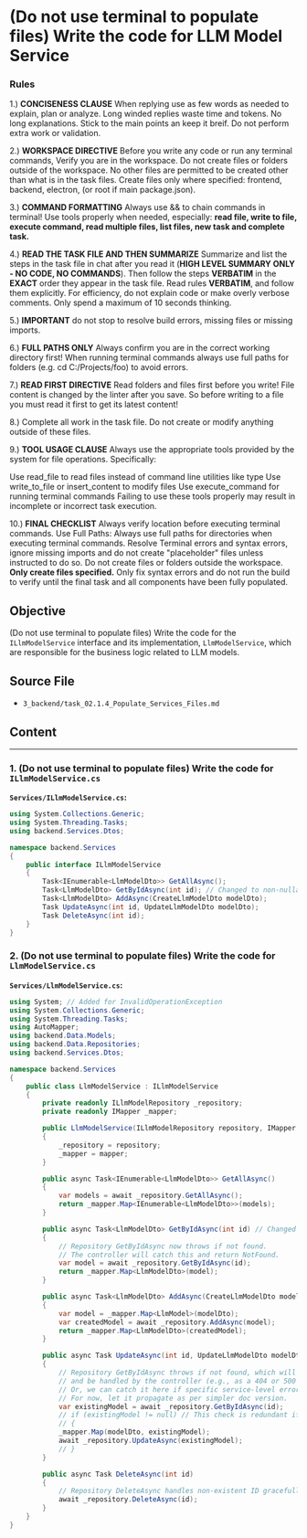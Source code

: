 # (Do not use terminal to populate files) Write the code for LLM Model Service

### Rules

1.) **CONCISENESS CLAUSE** When replying use as few words as needed to explain, plan or analyze. Long winded replies waste time and tokens. No long explanations. Stick to the main points an keep it breif. Do not perform extra work or validation.

2.) **WORKSPACE DIRECTIVE** Before you write any code or run any terminal commands, Verify you are in the workspace. Do not create files or folders outside of the workspace. No other files are permitted to be created other than what is in the task files. Create files only where specified: frontend, backend, electron, (or root if main package.json).

3.) **COMMAND FORMATTING** Always use && to chain commands in terminal! Use tools properly when needed, especially: **read file, write to file, execute command, read multiple files, list files, new task and complete task.**

4.) **READ THE TASK FILE AND THEN SUMMARIZE** Summarize and list the steps in the task file in chat after you read it (**HIGH LEVEL SUMMARY ONLY - NO CODE, NO COMMANDS**). Then follow the steps **VERBATIM** in the **EXACT** order they appear in the task file. Read rules **VERBATIM**, and follow them explicitly. For efficiency, do not explain code or make overly verbose comments. Only spend a maximum of 10 seconds thinking.

5.) **IMPORTANT** do not stop to resolve build errors, missing files or missing imports.

6.) **FULL PATHS ONLY** Always confirm you are in the correct working directory first! When running terminal commands always use full paths for folders (e.g. cd C:/Projects/foo) to avoid errors.

7.) **READ FIRST DIRECTIVE** Read folders and files first before you write! File content is changed by the linter after you save. So before writing to a file you must read it first to get its latest content!

8.) Complete all work in the task file. Do not create or modify anything outside of these files.

9.) **TOOL USAGE CLAUSE** Always use the appropriate tools provided by the system for file operations. Specifically:

Use read_file to read files instead of command line utilities like type
Use write_to_file or insert_content to modify files
Use execute_command for running terminal commands Failing to use these tools properly may result in incomplete or incorrect task execution.

10.) **FINAL CHECKLIST** Always verify location before executing terminal commands. Use Full Paths: Always use full paths for directories when executing terminal commands. Resolve Terminal errors and syntax errors, ignore missing imports and do not create "placeholder" files unless instructed to do so. Do not create files or folders outside the workspace. **Only create files specified.** Only fix syntax errors and do not run the build to verify until the final task and all components have been fully populated.

## Objective

(Do not use terminal to populate files) Write the code for the `ILlmModelService` interface and its implementation, `LlmModelService`, which are responsible for the business logic related to LLM models.

## Source File

- `3_backend/task_02.1.4_Populate_Services_Files.md`

## Content

---

### 1. (Do not use terminal to populate files) Write the code for `ILlmModelService.cs`

**`Services/ILlmModelService.cs`:**

```csharp
using System.Collections.Generic;
using System.Threading.Tasks;
using backend.Services.Dtos;

namespace backend.Services
{
    public interface ILlmModelService
    {
        Task<IEnumerable<LlmModelDto>> GetAllAsync();
        Task<LlmModelDto> GetByIdAsync(int id); // Changed to non-nullable
        Task<LlmModelDto> AddAsync(CreateLlmModelDto modelDto);
        Task UpdateAsync(int id, UpdateLlmModelDto modelDto);
        Task DeleteAsync(int id);
    }
}
```

### 2. (Do not use terminal to populate files) Write the code for `LlmModelService.cs`

**`Services/LlmModelService.cs`:**

```csharp
using System; // Added for InvalidOperationException
using System.Collections.Generic;
using System.Threading.Tasks;
using AutoMapper;
using backend.Data.Models;
using backend.Data.Repositories;
using backend.Services.Dtos;

namespace backend.Services
{
    public class LlmModelService : ILlmModelService
    {
        private readonly ILlmModelRepository _repository;
        private readonly IMapper _mapper;

        public LlmModelService(ILlmModelRepository repository, IMapper mapper)
        {
            _repository = repository;
            _mapper = mapper;
        }

        public async Task<IEnumerable<LlmModelDto>> GetAllAsync()
        {
            var models = await _repository.GetAllAsync();
            return _mapper.Map<IEnumerable<LlmModelDto>>(models);
        }

        public async Task<LlmModelDto> GetByIdAsync(int id) // Changed to non-nullable
        {
            // Repository GetByIdAsync now throws if not found.
            // The controller will catch this and return NotFound.
            var model = await _repository.GetByIdAsync(id);
            return _mapper.Map<LlmModelDto>(model);
        }

        public async Task<LlmModelDto> AddAsync(CreateLlmModelDto modelDto)
        {
            var model = _mapper.Map<LlmModel>(modelDto);
            var createdModel = await _repository.AddAsync(model);
            return _mapper.Map<LlmModelDto>(createdModel);
        }

        public async Task UpdateAsync(int id, UpdateLlmModelDto modelDto)
        {
            // Repository GetByIdAsync throws if not found, which will propagate
            // and be handled by the controller (e.g., as a 404 or 500 if not caught specifically).
            // Or, we can catch it here if specific service-level error handling is needed.
            // For now, let it propagate as per simpler doc version.
            var existingModel = await _repository.GetByIdAsync(id);
            // if (existingModel != null) // This check is redundant if GetByIdAsync throws
            // {
            _mapper.Map(modelDto, existingModel);
            await _repository.UpdateAsync(existingModel);
            // }
        }

        public async Task DeleteAsync(int id)
        {
            // Repository DeleteAsync handles non-existent ID gracefully (does nothing).
            await _repository.DeleteAsync(id);
        }
    }
}
```
